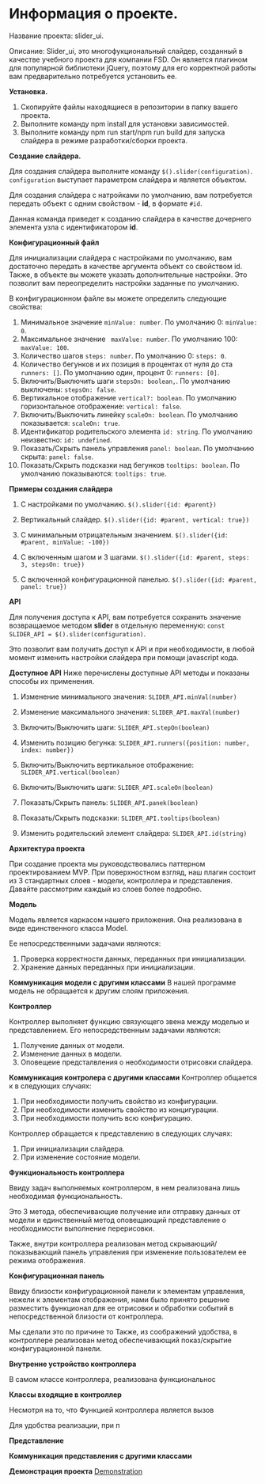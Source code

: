 # Информация о проекте.

Название проекта: slider_ui.

Описание:
Slider_ui, это многофукциональный слайдер, созданный в качестве учебного проекта для компании FSD.
Он является плагином для популярной библиотеки jQuery, поэтому для его корректной работы
вам предварительно потребуется установить ее.

**Установка.**
1. Скопируйте файлы находящиеся в репозитории в папку вашего проекта.
2. Выполните команду npm install для установки зависимостей.
3. Выполните команду npm run start/npm run build для запуска слайдера в режиме разработки/сборки проекта.

**Создание слайдера.**

Для создания слайдера выполните команду `$().slider(configuration)`.
`configuration` выступает параметром слайдера и является объектом.

Для создания слайдера с натройками по умолчанию, вам потребуется передать объект
с одним свойством - **id**, в формате `#id`.

Данная команда приведет к созданию слайдера в качестве дочернего элемента узла с идентификатором **id**.

**Конфигурационный файл**

Для инициализации слайдера с настройками по умолчанию, вам достаточно передать в качестве аргумента объект со свойством id.
Также, в объекте вы можете указать дополнительные настройки. Это позволит вам переопределить настройки заданные по умолчанию.

В конфигурационном файле вы можете определить следующие свойства:

1. Минимальное значение `minValue: number`. По умолчанию 0: `minValue: 0`.
2. Максимальное значение ` maxValue: number`. По умолчанию 100: `maxValue: 100`.
3. Количество шагов `steps: number`. По умолчанию 0: `steps: 0`.
4. Количество бегунков и их позиция в процентах от нуля до ста `runners: []`. По умолчанию один, процент 0: `runners: [0]`.
5. Включить/Выключить шаги `stepsOn: boolean,`. По умолчанию выключены: `stepsOn: false`.
6. Вертикальное отображение `vertical?: boolean`. По умолчанию горизонтальное отображение: `vertical: false`.
7. Включить/Выключить линейку `scaleOn: boolean`. По умолчанию показывается: `scaleOn: true`.
8. Идентификатор родительского элемента `id: string`. По умолчанию неизвестно: `id: undefined`.
9. Показать/Скрыть панель управления `panel: boolean`. По умолчанию скрыта: `panel: false`.
10. Показать/Скрыть подсказки над бегунков `tooltips: boolean`. По умолчанию показываются: `tooltips: true`.

**Примеры создания слайдера**

1. С настройками по умолчанию.
`$().slider({id: #parent})`

2. Вертикальный слайдер.
`$().slider({id: #parent, vertical: true})`

3. С минимальным отрицательным значением.
`$().slider({id: #parent, minValue: -100})`

4. С включенным шагом и 3 шагами.
`$().slider({id: #parent, steps: 3, stepsOn: true})`

5. C включенной конфигурационной панелью.
`$().slider({id: #parent, panel: true})`

**API**

Для получения доступа к API, вам потребуется сохранить значение возвращаемое методом **slider** в отдельную переменную:
`const SLIDER_API = $().slider(configuration)`.

Это позволит вам получить доступ к API и при необходимости, в любой момент изменить настройки слайдера при помощи javascript кода.

**Доступное API**
Ниже перечислены доступные API методы и показаны способы их применения.

1. Изменение минимального значения:
`SLIDER_API.minVal(number)`

2. Изменение максимального значения:
`SLIDER_API.maxVal(number)`

3. Включить/Выключить шаги:
`SLIDER_API.stepOn(boolean)`

4. Изменить позицию бегунка:
`SLIDER_API.runners({position: number, index: number})`

5. Включить/Выключить вертикальное отображение:
`SLIDER_API.vertical(boolean)`

6. Включить/Выключить шаги:
`SLIDER_API.scaleOn(boolean)`

7. Показать/Скрыть панель:
`SLIDER_API.panek(boolean)`

8. Показать/Скрыть подсказки:
`SLIDER_API.tooltips(boolean)`

9. Изменить родительский элемент слайдера:
`SLIDER_API.id(string)`

**Архитектура проекта**

При создание проекта мы руководствовались паттерном проектированием MVP. При поверхностном взгляд,
наш плагин состоит из 3 стандартных слоев - модели, контроллера и представления. Давайте рассмотрим каждый из слоев более подробно.

**Модель**

Модель является каркасом нашего приложения. Она реализована в виде единственного класса Model.

Ее непосредственными задачами являются:
1. Проверка корректности данных, переданных при инициализации.
2. Хранение данных переданных при инициализации.

**Коммуникация модели с другими классами**
В нашей программе модель не обращается к другим слоям приложения.

**Контроллер**

Контроллер выполняет функцию связующего звена между моделью и представлением.
Его непосредственным задачами являются:
1. Получение данных от модели.
2. Изменение данных в модели.
3. Оповещеие предсталвления о необходимости отрисовки слайдера.

**Коммуникация контролера с другими классами**
Контроллер общается к в следующих случаях:

1. При необходимости получить свойство из конфигурации.
2. При необходимости изменить свойство из концигурации.
3. При необходимости получить всю конфигурацию.

Контроллер обращается к представлению в следующих случаях:
1. При инициализации слайдера.
2. При изменение состояние модели.


**Функциональность контроллера**

Ввиду задач выполняемых контроллером, в нем реализована лишь необходимая функциональность.

Это 3 метода, обеспечивающие получение или отправку данных от модели и единственный метод
оповещающий представление о необходимости выполнение перерисовки.

Также, внутри контроллера реализован метод скрывающий/показывающий панель управления при изменение
пользователем ее режима отображения.

**Конфигурационная панель**

Ввиду близости конфигурационной панели к элементам управления, нежели к элементам отображения, нами было
принято решение разместить функционал для ее отрисовки и обработки событий в непосредственной близости от контроллера.





Мы сделали это по причине то
Также, из соображений удобства, в контроллере реализован метод обеспечивающий показ/скрытие конфигурационной панели.





**Внутренне устройство контроллера**

В самом классе контроллера, реализована функциональнос


**Классы входящие в контроллер**

Несмотря на то, что
Функцией контроллера является вызов 

Для удобства реализации, при п


**Представление**

**Коммуникация представления с другими классами**



**Демонстрация проекта**
[Demonstration](https://ivanushkapr.github.io/slider/index.html)
